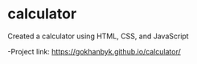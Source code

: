 # calculator
Created a calculator using HTML, CSS, and JavaScript

-Project link: https://gokhanbyk.github.io/calculator/
